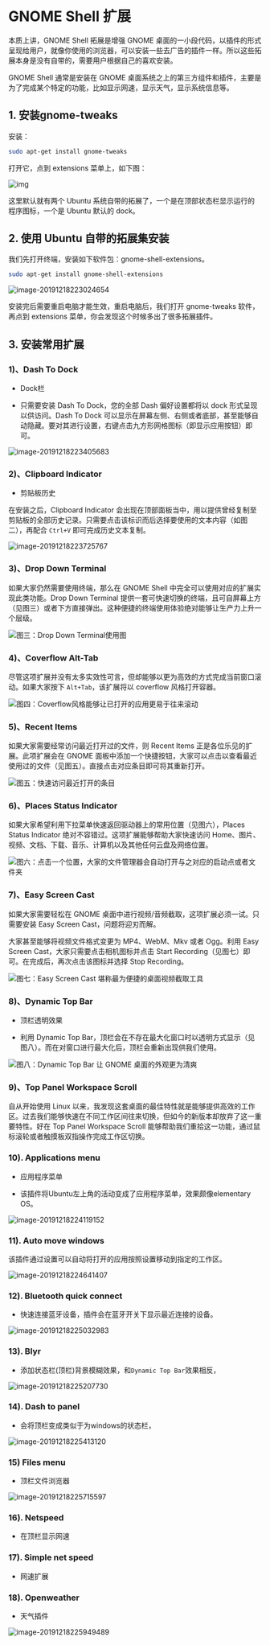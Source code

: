 # GNOME Shell 扩展

本质上讲，GNOME Shell 拓展是增强 GNOME 桌面的一小段代码，以插件的形式呈现给用户，就像你使用的浏览器，可以安装一些去广告的插件一样。所以这些拓展本身是没有自带的，需要用户根据自己的喜欢安装。

GNOME Shell 通常是安装在 GNOME 桌面系统之上的第三方组件和插件，主要是为了完成某个特定的功能，比如显示网速，显示天气，显示系统信息等。



## 1. 安装gnome-tweaks

安装：

 ```bash
sudo apt-get install gnome-tweaks
 ```



打开它，点到 extensions 菜单上，如下图：

![img](https://pic1.zhimg.com/80/v2-0e718655ed1944c61e8986a00fc1ca44_hd.jpg)

这里默认就有两个 Ubuntu 系统自带的拓展了，一个是在顶部状态栏显示运行的程序图标，一个是 Ubuntu 默认的 dock。



## 2. 使用 Ubuntu 自带的拓展集安装

我们先打开终端，安装如下软件包：gnome-shell-extensions。

```bash
sudo apt-get install gnome-shell-extensions
```

![image-20191218223024654](GNOME-Shell%E6%89%A9%E5%B1%95.assets/image-20191218223024654.png)

安装完后需要重启电脑才能生效，重启电脑后，我们打开 gnome-tweaks 软件，再点到 extensions 菜单，你会发现这个时候多出了很多拓展插件。



## 3. 安装常用扩展

### 1)、Dash To Dock

+   Dock栏

+   只需要安装 Dash To Dock，您的全部 Dash 偏好设置都将以 dock 形式呈现以供访问。Dash To Dock 可以显示在屏幕左侧、右侧或者底部，甚至能够自动隐藏。要对其进行设置，右键点击九方形网格图标（即显示应用按钮）即可。

![image-20191218223405683](GNOME-Shell%E6%89%A9%E5%B1%95.assets/image-20191218223405683.png)



### 2)、Clipboard Indicator

+   剪贴板历史

在安装之后，Clipboard Indicator 会出现在顶部面板当中，用以提供曾经复制至剪贴板的全部历史记录。只需要点击该标识而后选择要使用的文本内容（如图二），再配合 `Ctrl+V` 即可完成历史文本复制。

![image-20191218223725767](GNOME-Shell%E6%89%A9%E5%B1%95.assets/image-20191218223725767.png)



### 3)、Drop Down Terminal

如果大家仍然需要使用终端，那么在 GNOME Shell 中完全可以使用对应的扩展实现此类功能。Drop Down Terminal 提供一套可快速切换的终端，且可自屏幕上方（见图三）或者下方直接弹出。这种便捷的终端使用体验绝对能够让生产力上升一个层级。

![图三：Drop Down Terminal使用图](https://img.linux.net.cn/data/attachment/album/201609/22/171020ud8cs2234ws3iy8o.png)



### 4)、Coverflow Alt-Tab

尽管这项扩展并没有太多实效性可言，但却能够以更为高效的方式完成当前窗口滚动。如果大家按下 `Alt+Tab`，该扩展将以 coverflow 风格打开容器。



![图四：Coverflow风格能够让已打开的应用更易于往来滚动](https://img.linux.net.cn/data/attachment/album/201609/22/171023rxlwchpqt5758xtl.png)



### 5)、Recent Items

如果大家需要经常访问最近打开过的文件，则 Recent Items 正是各位乐见的扩展。此项扩展会在 GNOME 面板中添加一个快捷按钮，大家可以点击以查看最近使用过的文件（见图五）。直接点击对应条目即可将其重新打开。

![图五：快速访问最近打开的条目](https://img.linux.net.cn/data/attachment/album/201609/22/171025htt7bt98ztjtgyie.png)



### 6)、Places Status Indicator

如果大家希望利用下拉菜单快速返回驱动器上的常用位置（见图六），Places Status Indicator 绝对不容错过。这项扩展能够帮助大家快速访问 Home、图片、视频、文档、下载、音乐、计算机以及其他任何云盘及网络位置。

![图六：点击一个位置，大家的文件管理器会自动打开与之对应的启动点或者文件夹](https://img.linux.net.cn/data/attachment/album/201609/22/171029j7zr9qk3yq475k44.png)



### 7)、Easy Screen Cast

如果大家需要轻松在 GNOME 桌面中进行视频/音频截取，这项扩展必须一试。只需要安装 Easy Screen Cast，问题将迎刃而解。

大家甚至能够将视频文件格式变更为 MP4、WebM、Mkv 或者 Ogg。利用 Easy Screen Cast，大家只需要点击相机图标并点击 Start Recording（见图七）即可。在完成后，再次点击该图标并选择 Stop Recording。

![图七：Easy Screen Cast 堪称最为便捷的桌面视频截取工具](https://img.linux.net.cn/data/attachment/album/201609/22/171033pa443ka223gg2i3k.png)



### 8)、Dynamic Top Bar

+   顶栏透明效果

+   利用 Dynamic Top Bar，顶栏会在不存在最大化窗口时以透明方式显示（见图八）。而在对窗口进行最大化后，顶栏会重新出现供我们使用。

![图八：Dynamic Top Bar 让 GNOME 桌面的外观更为清爽](https://img.linux.net.cn/data/attachment/album/201609/22/171037iqzzypgeprvbmopl.png)



### 9)、Top Panel Workspace Scroll

自从开始使用 Linux 以来，我发现这套桌面的最佳特性就是能够提供高效的工作区。过去我们能够快速在不同工作区间往来切换，但如今的新版本却放弃了这一重要特性。好在 Top Panel Workspace Scroll 能够帮助我们重拾这一功能，通过鼠标滚轮或者触摸板双指操作完成工作区切换。



### 10). Applications menu

+   应用程序菜单

+   该插件将Ubuntu左上角的活动变成了应用程序菜单，效果颇像elementary OS。

![image-20191218224119152](GNOME-Shell%E6%89%A9%E5%B1%95.assets/image-20191218224119152.png)



### 11). Auto move windows

该插件通过设置可以自动将打开的应用按照设置移动到指定的工作区。

![image-20191218224641407](GNOME-Shell%E6%89%A9%E5%B1%95.assets/image-20191218224641407.png)



### 12). Bluetooth quick connect

+    快速连接蓝牙设备，插件会在蓝牙开关下显示最近连接的设备。

![image-20191218225032983](GNOME-Shell%E6%89%A9%E5%B1%95.assets/image-20191218225032983.png)



### 13). Blyr

+   添加状态栏(顶栏)背景模糊效果，和`Dynamic Top Bar`效果相反，

![image-20191218225207730](GNOME-Shell%E6%89%A9%E5%B1%95.assets/image-20191218225207730.png)



### 14). Dash to panel

+   会将顶栏变成类似于为windows的状态栏，

![image-20191218225413120](GNOME-Shell%E6%89%A9%E5%B1%95.assets/image-20191218225413120.png)



### 15) Files menu

+   顶栏文件浏览器

![image-20191218225715597](GNOME-Shell%E6%89%A9%E5%B1%95.assets/image-20191218225715597.png)



### 16).  Netspeed

+   在顶栏显示网速



### 17). Simple net speed

+   网速扩展



### 18). Openweather

+   天气插件

![image-20191218225949489](GNOME-Shell%E6%89%A9%E5%B1%95.assets/image-20191218225949489.png)

